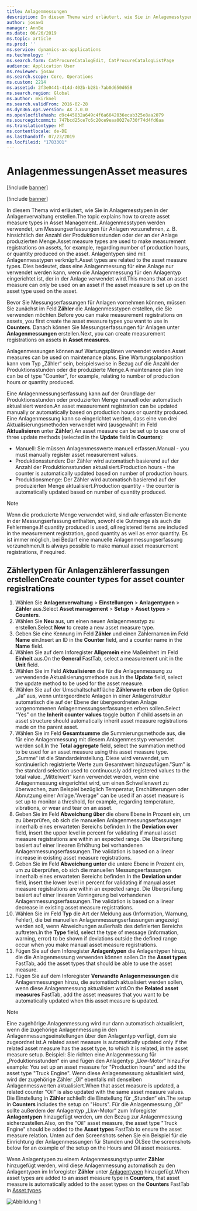 ```yaml
---
title: Anlagenmessungen
description: In diesem Thema wird erläutert, wie Sie in Anlagemesstypen in der Anlagenverwaltung erstellen.
author: josaw1
manager: AnnBe
ms.date: 06/26/2019
ms.topic: article
ms.prod: ''
ms.service: dynamics-ax-applications
ms.technology: ''
ms.search.form: CatProcureCatalogEdit, CatProcureCatalogListPage
audience: Application User
ms.reviewer: josaw
ms.search.scope: Core, Operations
ms.custom: 2214
ms.assetid: 2f3e0441-414d-402b-b28b-7ab0d650d658
ms.search.region: Global
ms.author: mkirknel
ms.search.validFrom: 2016-02-28
ms.dyn365.ops.version: AX 7.0.0
ms.openlocfilehash: d9c445832a649c4f6a6642036ecab325e8aa2079
ms.sourcegitcommit: 747bcd25ce7c6c20ce9eaa0027e730f74d4fd6aa
ms.translationtype: HT
ms.contentlocale: de-DE
ms.lasthandoff: 07/23/2019
ms.locfileid: "1783301"
---
```

# <a name="asset-measures"></a><span data-ttu-id="2cbbc-103">Anlagenmessungen</span><span class="sxs-lookup"><span data-stu-id="2cbbc-103">Asset measures</span></span>

[!include [banner](../../includes/banner.md)]

[!include [banner](../../includes/preview-banner.md)]

<span data-ttu-id="2cbbc-104">In diesem Thema wird erläutert, wie Sie in Anlagemesstypen in der Anlagenverwaltung erstellen.</span><span class="sxs-lookup"><span data-stu-id="2cbbc-104">The topic explains how to create asset measure types in Asset Management.</span></span> <span data-ttu-id="2cbbc-105">Anlagenmesstypen werden verwendet, um Messungserfassungen für Anlagen vorzunehmen, z. B. hinsichtlich der Anzahl der Produktionsstunden oder der an der Anlage produzierten Menge.</span><span class="sxs-lookup"><span data-stu-id="2cbbc-105">Asset measure types are used to make measurement registrations on assets, for example, regarding number of production hours, or quantity produced on the asset.</span></span> <span data-ttu-id="2cbbc-106">Anlagentypen sind mit Anlagenmesstypen verknüpft.</span><span class="sxs-lookup"><span data-stu-id="2cbbc-106">Asset types are related to the asset measure types.</span></span> <span data-ttu-id="2cbbc-107">Dies bedeutet, dass eine Anlagenmessung für eine Anlage nur verwendet werden kann, wenn die Anlagenmessung für den Anlagentyp eingerichtet ist, der in der Anlage verwendet wird.</span><span class="sxs-lookup"><span data-stu-id="2cbbc-107">This means that an asset measure can only be used on an asset if the asset measure is set up on the asset type used on the asset.</span></span>

<span data-ttu-id="2cbbc-108">Bevor Sie Messungserfassungen für Anlagen vornehmen können, müssen Sie zunächst im Feld **Zähler** die Anlagenmesstypen erstellen, die Sie verwenden möchten.</span><span class="sxs-lookup"><span data-stu-id="2cbbc-108">Before you can make measurement registrations on assets, you first create the asset measure types you want to use in **Counters**.</span></span> <span data-ttu-id="2cbbc-109">Danach können Sie Messungserfassungen für Anlagen unter **Anlagenmessungen** erstellen.</span><span class="sxs-lookup"><span data-stu-id="2cbbc-109">Next, you can create measurement registrations on assets in **Asset measures**.</span></span> 

<span data-ttu-id="2cbbc-110">Anlagenmessungen können auf Wartungsplänen verwendet werden.</span><span class="sxs-lookup"><span data-stu-id="2cbbc-110">Asset measures can be used on maintenance plans.</span></span> <span data-ttu-id="2cbbc-111">Eine Wartungsplanposition kann vom Typ „Zähler“ sein, beispielsweise in Bezug auf die Anzahl der Produktionsstunden oder die produzierte Menge.</span><span class="sxs-lookup"><span data-stu-id="2cbbc-111">A maintenance plan line can be of type "Counter", for example, relating to number of production hours or quantity produced.</span></span> 

<span data-ttu-id="2cbbc-112">Eine Anlagenmessungserfassung kann auf der Grundlage der Produktionsstunden oder produzierten Menge manuell oder automatisch aktualisiert werden.</span><span class="sxs-lookup"><span data-stu-id="2cbbc-112">An asset measurement registration can be updated manually or automatically based on production hours or quantity produced.</span></span> <span data-ttu-id="2cbbc-113">Eine Anlagenmessung kann so eingerichtet werden, dass eine von drei Aktualisierungsmethoden verwendet wird (ausgewählt im Feld **Aktualisieren** unter **Zähler**).</span><span class="sxs-lookup"><span data-stu-id="2cbbc-113">An asset measure can be set up to use one of three update methods (selected in the **Update** field in **Counters**):</span></span>
  
- <span data-ttu-id="2cbbc-114">Manuell: Sie müssen Anlagenmesswerte manuell erfassen.</span><span class="sxs-lookup"><span data-stu-id="2cbbc-114">Manual - you must manually register asset measurement values.</span></span>  
- <span data-ttu-id="2cbbc-115">Produktionsstunden: Der Zähler wird automatisch basierend auf der Anzahl der Produktionsstunden aktualisiert.</span><span class="sxs-lookup"><span data-stu-id="2cbbc-115">Production hours - the counter is automatically updated based on number of production hours.</span></span>  
- <span data-ttu-id="2cbbc-116">Produktionsmenge: Der Zähler wird automatisch basierend auf der produzierten Menge aktualisiert.</span><span class="sxs-lookup"><span data-stu-id="2cbbc-116">Production quantity - the counter is automatically updated based on number of quantity produced.</span></span>  

>[!NOTE]
><span data-ttu-id="2cbbc-117">Wenn die produzierte Menge verwendet wird, sind *alle* erfassten Elemente in der Messungserfassung enthalten, sowohl die Gutmenge als auch die Fehlermenge.</span><span class="sxs-lookup"><span data-stu-id="2cbbc-117">If quantity produced is used, *all* registered items are included in the measurement registration, good quantity as well as error quantity.</span></span> <span data-ttu-id="2cbbc-118">Es ist immer möglich, bei Bedarf eine manuelle Anlagenmessungserfassung vorzunehmen.</span><span class="sxs-lookup"><span data-stu-id="2cbbc-118">It is always possible to make manual asset measurement registrations, if required.</span></span>

## <a name="create-counter-types-for-asset-counter-registrations"></a><span data-ttu-id="2cbbc-119">Zählertypen für Anlagenzählererfassungen erstellen</span><span class="sxs-lookup"><span data-stu-id="2cbbc-119">Create counter types for asset counter registrations</span></span>

1. <span data-ttu-id="2cbbc-120">Wählen Sie **Anlagenverwaltung** > **Einstellungen** > **Anlagentypen** > **Zähler** aus.</span><span class="sxs-lookup"><span data-stu-id="2cbbc-120">Select **Asset management** > **Setup** > **Asset types** > **Counters**.</span></span>
2. <span data-ttu-id="2cbbc-121">Wählen Sie **Neu** aus, um einen neuen Anlagenmesstyp zu erstellen.</span><span class="sxs-lookup"><span data-stu-id="2cbbc-121">Select **New** to create a new asset measure type.</span></span>
3. <span data-ttu-id="2cbbc-122">Geben Sie eine Kennung im Feld **Zähler** und einen Zählernamen im Feld **Name** ein.</span><span class="sxs-lookup"><span data-stu-id="2cbbc-122">Insert an ID in the **Counter** field, and a counter name in the **Name** field.</span></span>
4. <span data-ttu-id="2cbbc-123">Wählen Sie auf dem Inforegister **Allgemein** eine Maßeinheit im Feld **Einheit** aus.</span><span class="sxs-lookup"><span data-stu-id="2cbbc-123">On the **General** FastTab, select a measurement unit in the **Unit** field.</span></span>
5. <span data-ttu-id="2cbbc-124">Wählen Sie im Feld **Aktualisieren** die für die Anlagenmessung zu verwendende Aktualisierungsmethode aus.</span><span class="sxs-lookup"><span data-stu-id="2cbbc-124">In the **Update** field, select the update method to be used for the asset measure.</span></span>
6. <span data-ttu-id="2cbbc-125">Wählen Sie auf der Umschaltschaltfläche **Zählerwerte erben** die Option „Ja“ aus, wenn untergeordnete Anlagen in einer Anlagenstruktur automatisch die auf der Ebene der übergeordneten Anlage vorgenommenen Anlagenmessungserfassungen erben sollen.</span><span class="sxs-lookup"><span data-stu-id="2cbbc-125">Select "Yes" on the **Inherit counter values** toggle button if child assets in an asset structure should automatically inherit asset measure registrations made on the parent asset.</span></span>
7. <span data-ttu-id="2cbbc-126">Wählen Sie im Feld **Gesamtsumme** die Summierungsmethode aus, die für eine Anlagenmessung mit diesem Anlagenmesstyp verwendet werden soll.</span><span class="sxs-lookup"><span data-stu-id="2cbbc-126">In the **Total aggregate** field, select the summation method to be used for an asset measure using this asset measure type.</span></span> <span data-ttu-id="2cbbc-127">„Summe“ ist die Standardeinstellung. Diese wird verwendet, um kontinuierlich registrierte Werte zum Gesamtwert hinzuzufügen.</span><span class="sxs-lookup"><span data-stu-id="2cbbc-127">"Sum" is the standard selection used to continuously add registered values to the total value.</span></span> <span data-ttu-id="2cbbc-128">„Mittelwert“ kann verwendet werden, wenn eine Anlagenmessung eingerichtet wird, um einen Schwellenwert zu überwachen, zum Beispiel bezüglich Temperatur, Erschütterungen oder Abnutzung einer Anlage.</span><span class="sxs-lookup"><span data-stu-id="2cbbc-128">"Average" can be used if an asset measure is set up to monitor a threshold, for example, regarding temperature, vibrations, or wear and tear on an asset.</span></span> 
8. <span data-ttu-id="2cbbc-129">Geben Sie im Feld **Abweichung über** die obere Ebene in Prozent ein, um zu überprüfen, ob sich die manuellen Anlagenmessungserfassungen innerhalb eines erwarteten Bereichs befinden.</span><span class="sxs-lookup"><span data-stu-id="2cbbc-129">In the **Deviation over** field, insert the upper level in percent for validating if manual asset measure registrations are within an expected range.</span></span> <span data-ttu-id="2cbbc-130">Die Überprüfung basiert auf einer linearen Erhöhung bei vorhandenen Anlagenmessungserfassungen.</span><span class="sxs-lookup"><span data-stu-id="2cbbc-130">The validation is based on a linear increase in existing asset measure registrations.</span></span>
9. <span data-ttu-id="2cbbc-131">Geben Sie im Feld **Abweichung unter** die untere Ebene in Prozent ein, um zu überprüfen, ob sich die manuellen Messungserfassungen innerhalb eines erwarteten Bereichs befinden.</span><span class="sxs-lookup"><span data-stu-id="2cbbc-131">In the **Deviation under** field, insert the lower level in percent for validating if manual asset measure registrations are within an expected range.</span></span> <span data-ttu-id="2cbbc-132">Die Überprüfung basiert auf einer linearen Verringerung bei vorhandenen Anlagenmessungserfassungen.</span><span class="sxs-lookup"><span data-stu-id="2cbbc-132">The validation is based on a linear decrease in existing asset measure registrations.</span></span>
10. <span data-ttu-id="2cbbc-133">Wählen Sie im Feld **Typ** die Art der Meldung aus (Information, Warnung, Fehler), die bei manuellen Anlagenmessungserfassungen angezeigt werden soll, wenn Abweichungen außerhalb des definierten Bereichs auftreten.</span><span class="sxs-lookup"><span data-stu-id="2cbbc-133">In the **Type** field, select the type of message (information, warning, error) to be shown if deviations outside the defined range occur when you make manual asset measure registrations.</span></span>
11. <span data-ttu-id="2cbbc-134">Fügen Sie auf dem Inforegister **Anlagentypen** die Anlagentypen hinzu, die die Anlagenmessung verwenden können sollen.</span><span class="sxs-lookup"><span data-stu-id="2cbbc-134">On the **Asset types** FastTab, add the asset types that should be able to use the asset measure.</span></span>
12. <span data-ttu-id="2cbbc-135">Fügen Sie auf dem Inforegister **Verwandte Anlagenmessungen** die Anlagenmessungen hinzu, die automatisch aktualisiert werden sollen, wenn diese Anlagenmessung aktualisiert wird.</span><span class="sxs-lookup"><span data-stu-id="2cbbc-135">On the **Related asset measures** FastTab, add the asset measures that you want to be automatically updated when this asset measure is updated.</span></span>


>[!NOTE]
><span data-ttu-id="2cbbc-136">Eine zugehörige Anlagenmessung wird nur dann automatisch aktualisiert, wenn die zugehörige Anlagenmessung in den Anlagenmessungseinstellungen über den Anlagentyp verfügt, dem sie zugeordnet ist.</span><span class="sxs-lookup"><span data-stu-id="2cbbc-136">A related asset measure is automatically updated only if the related asset measure has the asset type, to which it is related, in the asset measure setup.</span></span> <span data-ttu-id="2cbbc-137">Beispiel: Sie richten eine Anlagenmessung für „Produktionsstunden“ ein und fügen den Anlagentyp „Lkw-Motor“ hinzu.</span><span class="sxs-lookup"><span data-stu-id="2cbbc-137">For example: You set up an asset measure for "Production hours" and add the asset type "Truck Engine".</span></span> <span data-ttu-id="2cbbc-138">Wenn diese Anlagenmessung aktualisiert wird, wird der zugehörige Zähler „Öl“ ebenfalls mit denselben Anlagenmesswerten aktualisiert.</span><span class="sxs-lookup"><span data-stu-id="2cbbc-138">When that asset measure is updated, a related counter "Oil" is also updated with the same asset measure values.</span></span> <span data-ttu-id="2cbbc-139">Die Einstellung in **Zähler** schließt die Einstellung für „Stunden“ ein.</span><span class="sxs-lookup"><span data-stu-id="2cbbc-139">The setup in **Counters** includes the setup on "Hours".</span></span> <span data-ttu-id="2cbbc-140">Für die Anlagenmessung „Öl“ sollte außerdem der Anlagentyp „Lkw-Motor“ zum Inforegister **Anlagentypen** hinzugefügt werden, um den Bezug zur Anlagenmessung sicherzustellen.</span><span class="sxs-lookup"><span data-stu-id="2cbbc-140">Also, on the "Oil" asset measure, the asset type "Truck Engine" should be added to the **Asset types** FastTab to ensure the asset measure relation.</span></span> <span data-ttu-id="2cbbc-141">Unten auf den Screenshots sehen Sie ein Beispiel für die Einrichtung der Anlagenmessungen für Stunden und Öl.</span><span class="sxs-lookup"><span data-stu-id="2cbbc-141">See the screenshots below for an example of the setup on the Hours and Oil asset measures.</span></span>

<span data-ttu-id="2cbbc-142">Wenn Anlagentypen zu einem Anlagenmessungstyp unter **Zähler** hinzugefügt werden, wird diese Anlagenmessung automatisch zu den Anlagentypen im Inforegister **Zähler** unter [Anlagentypen](../setup-for-objects/object-types.md) hinzugefügt.</span><span class="sxs-lookup"><span data-stu-id="2cbbc-142">When asset types are added to an asset measure type in **Counters**, that asset measure is automatically added to the asset types on the **Counters** FastTab in [Asset types](../setup-for-objects/object-types.md).</span></span>

![Abbildung 1](media/071-setup-for-objects.png)


